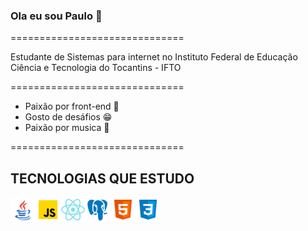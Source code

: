 ### Ola eu sou Paulo 👋


==============================

Estudante de Sistemas para internet no Instituto Federal de Educação Ciência e Tecnologia do Tocantins - IFTO

==============================
* Paixão por front-end 💙
* Gosto de desáfios 😁
* Paixão por musica 🎵

==============================

## TECNOLOGIAS QUE ESTUDO
<div class="container">
 <img src="./img/java.png" width= "40px">
 <img src="./img/javascript.png" width= "40px">
 <img src="./img/react.png" width= "40px">
 <img src="./img/postgre.png" width= "40px">
 <img src="./img/html.png" width= "40px">
 <img src="./img/css.png" width= "40px">
 </div>

 <style type="text/css">
    .container{
     display: flex;
    }
  </style>
